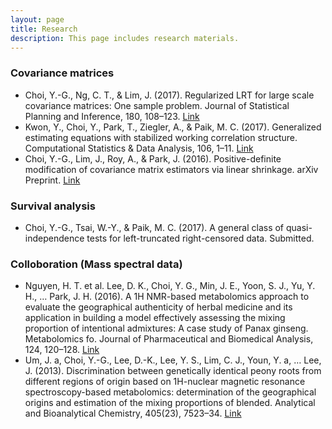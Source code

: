 ```yaml
---
layout: page
title: Research
description: This page includes research materials.
---
```




### Covariance matrices

* Choi, Y.-G., Ng, C. T., & Lim, J. (2017). Regularized LRT for large scale covariance matrices: One sample problem. Journal of Statistical Planning and Inference, 180, 108–123. [Link](https://doi.org/10.1016/j.jspi.2016.06.006)
* Kwon, Y., Choi, Y., Park, T., Ziegler, A., & Paik, M. C. (2017). Generalized estimating equations with stabilized working correlation structure. Computational Statistics & Data Analysis, 106, 1–11. [Link](https://doi.org/10.1016/j.csda.2016.08.016)
* Choi, Y.-G., Lim, J., Roy, A., & Park, J. (2016). Positive-definite modification of covariance matrix estimators via linear shrinkage. arXiv Preprint. [Link](http://arxiv.org/abs/1606.03814)

### Survival analysis

* Choi, Y.-G., Tsai, W.-Y., & Paik, M. C. (2017). A general class of quasi-independence tests for left-truncated right-censored data. Submitted.

### Colloboration (Mass spectral data)

* Nguyen, H. T. et al. Lee, D. K., Choi, Y. G., Min, J. E., Yoon, S. J., Yu, Y. H., … Park, J. H. (2016). A 1H NMR-based metabolomics approach to evaluate the geographical authenticity of herbal medicine and its application in building a model effectively assessing the mixing proportion of intentional admixtures: A case study of Panax ginseng. Metabolomics fo. Journal of Pharmaceutical and Biomedical Analysis, 124, 120–128. [Link](https://doi.org/10.1016/j.jpba.2016.02.028)
* Um, J. a, Choi, Y.-G., Lee, D.-K., Lee, Y. S., Lim, C. J., Youn, Y. a, … Lee, J. (2013). Discrimination between genetically identical peony roots from different regions of origin based on 1H-nuclear magnetic resonance spectroscopy-based metabolomics: determination of the geographical origins and estimation of the mixing proportions of blended. Analytical and Bioanalytical Chemistry, 405(23), 7523–34. [Link](https://doi.org/10.1007/s00216-013-7182-9)
